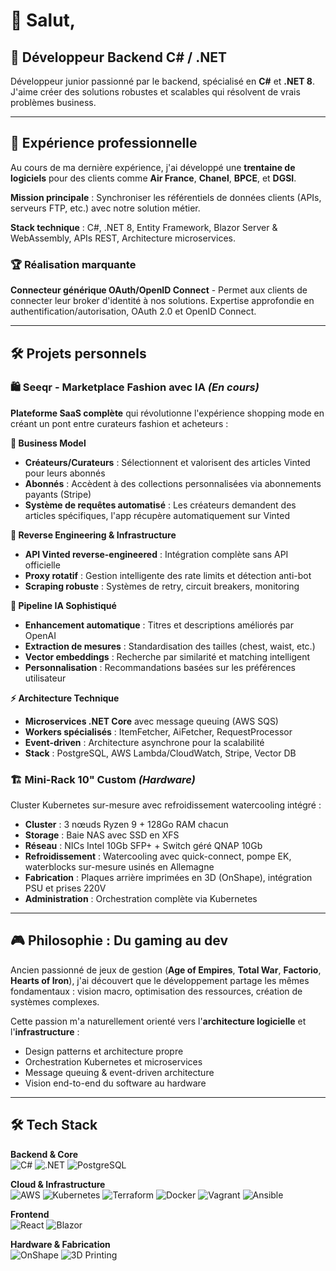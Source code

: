 
# 👋 Salut,

## 🚀 Développeur Backend C# / .NET

Développeur junior passionné par le backend, spécialisé en **C#** et **.NET 8**. J'aime créer des solutions robustes et scalables qui résolvent de vrais problèmes business.

----------

## 💼 Expérience professionnelle

Au cours de ma dernière expérience, j'ai développé une **trentaine de logiciels** pour des clients comme **Air France**, **Chanel**, **BPCE**, et **DGSI**.

**Mission principale** : Synchroniser les référentiels de données clients (APIs, serveurs FTP, etc.) avec notre solution métier.

**Stack technique** : C#, .NET 8, Entity Framework, Blazor Server & WebAssembly, APIs REST, Architecture microservices.

### 🏆 Réalisation marquante

**Connecteur générique OAuth/OpenID Connect** - Permet aux clients de connecter leur broker d'identité à nos solutions. Expertise approfondie en authentification/autorisation, OAuth 2.0 et OpenID Connect.

----------

## 🛠️ Projets personnels

### 🛍️ Seeqr - Marketplace Fashion avec IA _(En cours)_

**Plateforme SaaS complète** qui révolutionne l'expérience shopping mode en créant un pont entre curateurs fashion et acheteurs :

**🎯 Business Model**

-   **Créateurs/Curateurs** : Sélectionnent et valorisent des articles Vinted pour leurs abonnés
-   **Abonnés** : Accèdent à des collections personnalisées via abonnements payants (Stripe)
-   **Système de requêtes automatisé** : Les créateurs demandent des articles spécifiques, l'app récupère automatiquement sur Vinted

**🔧 Reverse Engineering & Infrastructure**

-   **API Vinted reverse-engineered** : Intégration complète sans API officielle
-   **Proxy rotatif** : Gestion intelligente des rate limits et détection anti-bot
-   **Scraping robuste** : Systèmes de retry, circuit breakers, monitoring

**🤖 Pipeline IA Sophistiqué**

-   **Enhancement automatique** : Titres et descriptions améliorés par OpenAI
-   **Extraction de mesures** : Standardisation des tailles (chest, waist, etc.)
-   **Vector embeddings** : Recherche par similarité et matching intelligent
-   **Personnalisation** : Recommandations basées sur les préférences utilisateur

**⚡ Architecture Technique**

-   **Microservices .NET Core** avec message queuing (AWS SQS)
-   **Workers spécialisés** : ItemFetcher, AiFetcher, RequestProcessor
-   **Event-driven** : Architecture asynchrone pour la scalabilité
-   **Stack** : PostgreSQL, AWS Lambda/CloudWatch, Stripe, Vector DB

### 🏗️ Mini-Rack 10" Custom _(Hardware)_

Cluster Kubernetes sur-mesure avec refroidissement watercooling intégré :

-   **Cluster** : 3 nœuds Ryzen 9 + 128Go RAM chacun
-   **Storage** : Baie NAS avec SSD en XFS
-   **Réseau** : NICs Intel 10Gb SFP+ + Switch géré QNAP 10Gb
-   **Refroidissement** : Watercooling avec quick-connect, pompe EK, waterblocks sur-mesure usinés en Allemagne
-   **Fabrication** : Plaques arrière imprimées en 3D (OnShape), intégration PSU et prises 220V
-   **Administration** : Orchestration complète via Kubernetes

----------

## 🎮 Philosophie : Du gaming au dev

Ancien passionné de jeux de gestion (**Age of Empires**, **Total War**, **Factorio**, **Hearts of Iron**), j'ai découvert que le développement partage les mêmes fondamentaux : vision macro, optimisation des ressources, création de systèmes complexes.

Cette passion m'a naturellement orienté vers l'**architecture logicielle** et l'**infrastructure** :

-   Design patterns et architecture propre
-   Orchestration Kubernetes et microservices
-   Message queuing & event-driven architecture
-   Vision end-to-end du software au hardware

----------

## 🛠️ Tech Stack

**Backend & Core**  
![C#](https://img.shields.io/badge/-C%23-239120?style=flat-square&logo=c-sharp&logoColor=white) ![.NET](https://img.shields.io/badge/-.NET-512BD4?style=flat-square&logo=.net&logoColor=white) ![PostgreSQL](https://img.shields.io/badge/-PostgreSQL-336791?style=flat-square&logo=postgresql&logoColor=white)

**Cloud & Infrastructure**  
![AWS](https://img.shields.io/badge/-AWS-232F3E?style=flat-square&logo=amazon-aws&logoColor=white) ![Kubernetes](https://img.shields.io/badge/-Kubernetes-326CE5?style=flat-square&logo=kubernetes&logoColor=white) ![Terraform](https://img.shields.io/badge/-Terraform-7B42BC?style=flat-square&logo=terraform&logoColor=white) ![Docker](https://img.shields.io/badge/-Docker-2496ED?style=flat-square&logo=docker&logoColor=white) ![Vagrant](https://img.shields.io/badge/-Vagrant-1563FF?style=flat-square&logo=vagrant&logoColor=white)
![Ansible](https://img.shields.io/badge/-Ansible-000000?style=flat-square&logo=ansible&logoColor=white)


**Frontend**  
![React](https://img.shields.io/badge/-React-61DAFB?style=flat-square&logo=react&logoColor=black) ![Blazor](https://img.shields.io/badge/-Blazor-512BD4?style=flat-square&logo=blazor&logoColor=white)

**Hardware & Fabrication**  
![OnShape](https://img.shields.io/badge/-OnShape-1E90FF?style=flat-square&logo=onshape&logoColor=white) ![3D Printing](https://img.shields.io/badge/-3D%20Printing-FF6B35?style=flat-square&logo=3d-printing&logoColor=white)
